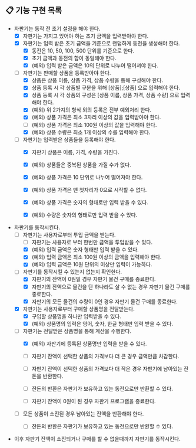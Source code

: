 ## 📋 기능 구현 목록

- 자판기는 동작 전 초기 설정을 해야 한다.
  - [X] 자판기는 가지고 있어야 하는 초기 금액을 입력받아야 한다.
  - [X] 자판기는 입력 받은 초기 금액을 기준으로 랜덤하게 동전을 생성해야 한다.
    - [X] 동전은 10, 50, 100, 500 단위를 기준으로 한다.
    - [X] 초기 금액과 동전의 합이 동일해야 한다.
    - [X] (예외) 입력 받은 금액은 10의 단위로 나누어 떨어져야 한다.

  - [ ] 자판기는 판매할 상품을 등록받아야 한다.
    - [X] 상품은 상품 이름, 상품 가격, 상품 수량을 통해 구성해야 한다.
    - [X] 상품 등록 시 각 상품별 구분을 위해 [상품];[상품] 으로 입력해야 한다.
    - [X] 상품 등록 시 각 상품의 구성은 [상품 이름, 상품 가격, 상품 수량] 으로 입력해야 한다.
    - [X] (예외) 위 2가지의 형식 외의 등록은 전부 예외처리 한다.
    - [X] (예외) 상품 가격은 최소 3자리 이상의 값을 입력받아야 한다.
    - [ ] (예외) 상품 가격은 최소 100원 이상의 값을 입력해야 한다.
    - [X] (예외) 상품 수량은 최소 1개 이상의 수를 입력해야 한다.
    
  - [ ] 자판기는 입력받은 상품들을 등록해야 한다.
    - [X] 자판기 상품은 이름, 가격, 수량을 가진다.
    - [X] (예외) 상품들은 중복된 상품을 가질 수가 없다.
    - [X] (예외) 상품 가격은 10 단위로 나누어 떨어져야 한다.
    - [X] (예외) 상품 가격은 맨 첫자리가 0으로 시작할 수 없다.
    - [X] (예외) 상품 가격은 숫자의 형태로만 입력 받을 수 있다.
    - [x] (예외) 수량은 숫자의 형태로만 입력 받을 수 있다.


- 자판기를 동작시킨다.
  - [ ] 자판기는 사용자로부터 투입 금액을 받는다.
    - [ ] 자판기는 사용자로 부터 한번만 금액을 투입받을 수 있다.
    - [x] (예외) 입력 금액은 숫자 형태만 입력 받을 수 있다.
    - [x] (예외) 입력 금액은 최소 100원 이상의 금액을 입력해야 한다.
    - [x] (예외) 입력 금액은 10원 단위의 이상만 입력이 가능하다.
    
  - [ ] 자판기를 동작시킬 수 있는지 없는지 확인한다.
    - [x] 자판기의 잔액이 0원일 경우 자판기 물건 구매를 종료한다.
    - [x] 자판기의 잔액으로 물건을 단 하나라도 살 수 없는 경우 자판기 물건 구매를 종료한다.
    - [x] 자판기의 모든 물건의 수량이 0인 경우 자판기 물건 구매를 종료한다.
  
  - [x] 자판기는 사용자로부터 구매할 상품명을 전달받는다.
    - [x] 구입할 상품명을 하나만 입력받을 수 있다.
    - [x] (예외) 상품명의 입력은 영어, 숫자, 한글 형태만 입력 받을 수 있다.
    
  - [ ] 자판기는 전달받은 상품명을 통해 계산을 수행한다.
    - [x] (예외) 자판기에 등록된 상품명만 입력을 받을 수 있다.    
    - [ ] 자판기 잔액이 선택한 상품의 가격보다 더 큰 경우 금액만큼 차감한다.

    - [ ] 자판기 잔액이 선택한 상품의 가격보다 더 작은 경우 자판기에 남아있는 잔돈을 반환한다.
    - [ ] 잔돈의 반환은 자판기가 보유하고 있는 동전으로만 반환할 수 있다.

    - [ ] 자판기 잔액이 0원이 된 경우 자판기 프로그램을 종료한다.

  - [ ] 모든 상품이 소진된 경우 남아있는 잔액을 반환해야 한다.
    - [ ] 잔돈의 반환은 자판기가 보유하고 있는 동전으로만 반환할 수 있다.


- 이후 자판기 잔액이 소진되거나 구매를 할 수 없을때까지 자판기를 동작시킨다.
